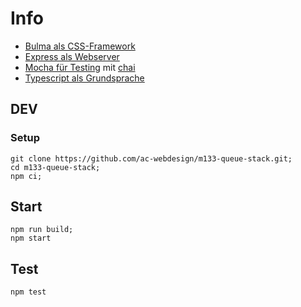 # Info

- [Bulma als CSS-Framework](https://github.com/jgthms/bulma)
- [Express als Webserver](https://github.com/expressjs/express)
- [Mocha für Testing](https://github.com/mochajs/mocha) mit [chai](https://github.com/chaijs/chai)
- [Typescript als Grundsprache](https://github.com/microsoft/TypeScript)

## DEV

### Setup

    git clone https://github.com/ac-webdesign/m133-queue-stack.git;
    cd m133-queue-stack;
    npm ci;

## Start

    npm run build;
    npm start

## Test

    npm test
